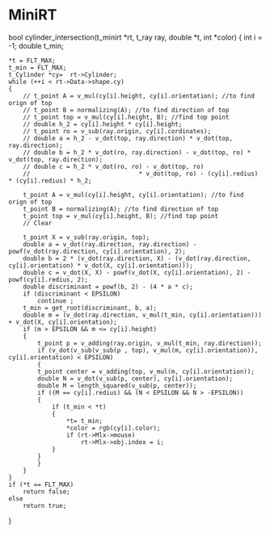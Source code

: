 # MiniRT

bool	cylinder_intersection(t_minirt *rt, t_ray ray, double *t, int *color)
{
	int i = -1;
	double t_min;

	*t = FLT_MAX;
	t_min = FLT_MAX;
	t_Cylinder *cy=  rt->Cylinder;
	while (++i < rt->Data->shape.cy)
	{
		// t_point A = v_mul(cy[i].height, cy[i].orientation); //to find orign of top
		// t_point B = normalizing(A); //to find direction of top 
		// t_point top = v_mul(cy[i].height, B); //find top point
		// double h_2 = cy[i].height * cy[i].height; 
		// t_point ro = v_sub(ray.origin, cy[i].cordinates);
		// double a = h_2 - v_dot(top, ray.direction) * v_dot(top, ray.direction);
		// double b = h_2 * v_dot(ro, ray.direction) - v_dot(top, ro) * v_dot(top, ray.direction);
		// double c = h_2 * v_dot(ro, ro) - v_dot(top, ro)
		// 								* v_dot(top, ro) - (cy[i].redius) * (cy[i].redius) * h_2;
		
		t_point A = v_mul(cy[i].height, cy[i].orientation); //to find orign of top
		t_point B = normalizing(A); //to find direction of top 
		t_point top = v_mul(cy[i].height, B); //find top point
		// Clear 
		
		t_point X = v_sub(ray.origin, top);
		double a = v_dot(ray.direction, ray.direction) - powf(v_dot(ray.direction, cy[i].orientation), 2);
		double b = 2 * (v_dot(ray.direction, X) - (v_dot(ray.direction, cy[i].orientation) * v_dot(X, cy[i].orientation)));
		double c = v_dot(X, X) - powf(v_dot(X, cy[i].orientation), 2) - powf(cy[i].redius, 2);
		double discriminant = powf(b, 2) - (4 * a * c);
		if (discriminant < EPSILON)
			continue ;
		t_min = get_root(discriminant, b, a);
		double m = (v_dot(ray.direction, v_mul(t_min, cy[i].orientation))) + v_dot(X, cy[i].orientation);
		if (m > EPSILON && m <= cy[i].height)
		{
			t_point p = v_adding(ray.origin, v_mul(t_min, ray.direction));
			if (v_dot(v_sub(v_sub(p , top), v_mul(m, cy[i].orientation)), cy[i].orientation) < EPSILON)
			{
			t_point center = v_adding(top, v_mul(m, cy[i].orientation));
			double N = v_dot(v_sub(p, center), cy[i].orientation);
			double M = length_squared(v_sub(p, center));
			if ((M == cy[i].redius) && (N < EPSILON && N > -EPSILON))
			{
				if (t_min < *t)
				{
					*t= t_min;
					*color = rgb(cy[i].color);
					if (rt->Mlx->mouse)
						rt->Mlx->obj.index = i;
				}
			}
			}
		}
	}
	if (*t == FLT_MAX)
		return false;
	else
 		return true;
}